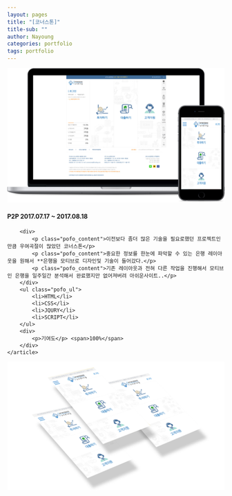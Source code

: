 ```yaml
---
layout: pages
title: "[코너스톤]"
title-sub: ""
author: Nayoung
categories: portfolio
tags: portfolio
---
```




<section class="pofo_con">
	<article>
		<a href="http://realty.intowinsoft.com" target="_blank">
			<img src="/assets/portfolio_08.jpg">
		</a>
	</article>
	<article class="pofo_left">
		<h4>
			<strong>P2P</strong>
			<span>2017.07.17 ~ 2017.08.18</span>
		</h4>

		<div>
			<p class="pofo_content">이전보다 좀더 많은 기술을 필요로했던 프로젝트인만큼 우여곡절이 많았던 코너스톤</p>
			<p class="pofo_content">중요한 정보를 한눈에 파악할 수 있는 은행 레이아웃을 원해서 **은행을 모티브로 디자인및 기술이 들어갔다.</p>
			<p class="pofo_content">기존 레이아웃과 전혀 다른 작업을 진행해서 모티브인 은행을 일주일간 분석해서 완료했지만 없어져버려 아쉬운사이트..</p>
		</div>
		<ul class="pofo_ul">
			<li>HTML</li>
			<li>CSS</li>
			<li>JQURY</li>
			<li>SCRIPT</li>
		</ul>		
		<div>
			<p>기여도</p> <span>100%</span>
		</div>
	</article>
</section>

<section class="pofo_con">
<img src="/assets/portfolio_08_01.png">
</section>
